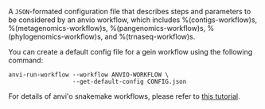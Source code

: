 A `JSON`-formated configuration file that describes steps and parameters to be considered by an anvio workflow, which includes %(contigs-workflow)s, %(metagenomics-workflow)s, %(pangenomics-workflow)s, %(phylogenomics-workflow)s, and %(trnaseq-workflow)s.

You can create a default config file for a gein workflow using the following command:

```
anvi-run-workflow --workflow ANVIO-WORKFLOW \
                  --get-default-config CONFIG.json
```

For details of anvi'o snakemake workflows, please refer to [this tutorial](https://merenlab.org/2018/07/09/anvio-snakemake-workflows/).
